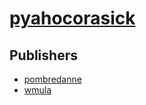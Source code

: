 # [pyahocorasick](https://pypi.org/project/pyahocorasick)



## Publishers
- [pombredanne](https://pypi.org/user/pombredanne)
- [wmula](https://pypi.org/user/wmula)

